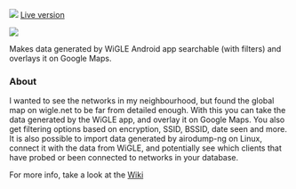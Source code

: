 ![](https://i.imgur.com/cbqbdQe.png)
[Live version](https://wifikart.net)


![](https://i.imgur.com/fAeToNM.png)

Makes data generated by WiGLE Android app searchable (with filters) and overlays it on Google Maps.

### About

I wanted to see the networks in my neighbourhood, but found the global map on wigle.net to be far from detailed enough. With this you can take the data generated by the WiGLE app, and overlay it on Google Maps. You also get filtering options based on encryption, SSID, BSSID, date seen and more.
It is also possible to import data generated by airodump-ng on Linux, connect it with the data from WiGLE, and potentially see which clients that have probed or been connected to networks in your database.

For more info, take a look at the [Wiki](https://github.com/Znerox/wifimap/wiki)
